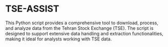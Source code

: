 # TSE-ASSIST
This Python script provides a comprehensive tool to download, process, and analyze data from the Tehran Stock Exchange (TSE). The script is designed to support extensive data handling and extraction functionalities, making it ideal for analysts working with TSE data.
